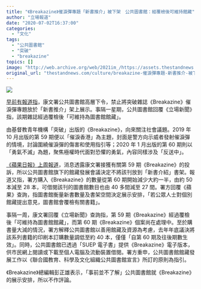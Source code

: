 ```yaml
---
title: "《Breakazine》催淚彈專題「新書推介」被下架　公共圖書館：經覆檢後可維持館藏"
author: "立場報道"
date: "2020-07-02T16:37:00"
categories:
  - "文化"
tags:
  - "公共圖書館"
  - "突破"
  - "breakazine"
topics: []
image: "http://web.archive.org/web/2021im_/https://assets.thestandnews.com/media/photos/LYV6a320copy_gPxjD.png"
original_url: "thestandnews.com/culture/breakazine-催淚彈專題-新書推介-被下架-公共圖書館-經覆檢後可維持館藏"
---
```

![](http://web.archive.org/web/2021im_/https://assets.thestandnews.com/media/photos/LYV6a320copy_gPxjD.png)

[早前有報道指](http://web.archive.org/web/20211229132314/http://hk.appledaily.com/local/20200624/QFMEPPZD7IEE32LVIZRDPSRG5Q/)，康文署公共圖書館高層下令，禁止將突破雜誌《Breakazine》催淚彈專題放於「新書推介」架上展示。事隔一星期，公共圖書館回覆《立場新聞》指，該期雜誌經過覆檢後「可維持為圖書館館藏」。

由基督教青年機構「突破」出版的《Breakazine》，向來關注社會議題。2019 年 10 月出版的第 59 期便以「催淚香港」為主題，封面是警方向示威者發射催淚彈的情境，討論圍繞催淚彈的傷害和使用指引等；2020 年 1 月出版的第 60 期則以「勇氣不滅」為題，聚焦極權時代面對恐懼的勇氣，內容同樣涉及「反送中」。

[《蘋果日報》上周報道](http://web.archive.org/web/20211229132314/https://hk.appledaily.com/local/20200624/QFMEPPZD7IEE32LVIZRDPSRG5Q/)，消息透露康文署接獲有關第 59 期《Breakazine》的投訴，所以公共圖書館旗下的館藏發展會議決定不將該刊放到「新書介紹」書架。報道又指，署方購入《Breakazine》的數量從第 60 期開始減少大約一半，由約 50 本減至 28 本，可借閱該刊的圖書館數目也由 40 多間減至 27 間。署方回覆《蘋果》查詢，指圖書館衡量新書數量及書架空間決定展示安排，「若公眾人士對個別館藏提出意見，圖書館會覆檢有關書籍」。

事隔一周，康文署回覆《立場新聞》查詢指，第 59 期《Breakazine》經過覆檢後「可維持為圖書館館藏」，而第 60 期《Breakazine》個案尚在處理中。至於購書量大減的情況，署方解釋公共圖書館以善用館藏及資源為考慮，去年年底議決將該系列書籍的印刷本訂購數量調低至約 40 本，僅僅「自第 60 期及往後期數生效」。同時，公共圖書館已透過「SUEP 電子書」提供《Breakazine》電子版本，供市民網上閱讀或下載至個人電腦及流動裝置借閱。署方重申，公共圖書館館藏發展工作以《聯合國教育、科學及文化組織公共圖書館宣言》所訂的原則為指引。

《Breakazine》總編輯彭正雄表示，「事前並不了解」公共圖書館就《Breakazine》的展示安排，所以不作評論。